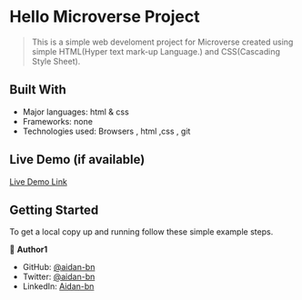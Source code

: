 # Hello Microverse Project

> This is a simple web develoment project for Microverse created using simple HTML(Hyper text mark-up Language.) and CSS(Cascading Style Sheet).

## Built With

- Major languages: html & css
- Frameworks: none
- Technologies used: Browsers , html ,css , git

## Live Demo (if available)

[Live Demo Link](https://livedemo.com)

## Getting Started

To get a local copy up and running follow these simple example steps.

👤 **Author1**

- GitHub: [@aidan-bn](https://github.com/aidan-bn)
- Twitter: [@aidan-bn](https://twitter.com/aidan-bn)
- LinkedIn: [Aidan-bn](https://linkedin.com/in/aidan-bn)
